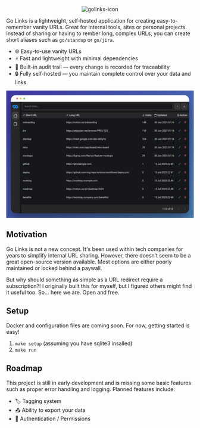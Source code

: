 <p align="center">
  <img src="https://github.com/user-attachments/assets/beffcad9-83c8-43a0-859c-af0eadb22150" alt="golinks-icon" width="150" />
</p>

Go Links is a lightweight, self-hosted application for creating easy-to-remember vanity URLs. Great for internal tools, sites or personal projects.
Instead of sharing or having to rember long, complex URLs, you can create short aliases such as `go/standup` or `go/jira`.

- 🌐 Easy-to-use vanity URLs
- ⚡ Fast and lightweight with minimal dependencies
- 📝 Built-in audit trail — every change is recorded for traceability
- 🔒 Fully self-hosted — you maintain complete control over your data and links


![home-page](./assets/home-page-example.png)

## Motivation

Go Links is not a new concept. It's been used within tech companies for years to simplify internal URL sharing. However, there doesn’t seem to be a great open-source version available. Most options are either poorly maintained or locked behind a paywall.

But why should something as simple as a URL redirect require a subscription?! I originally built this for myself, but I figured others might find it useful too. So... here we are. Open and free.

## Setup

Docker and configuration files are coming soon. For now, getting started is easy!
1. `make setup` (assuming you have sqlite3 insalled)
2. `make run`

## Roadmap

This project is still in early development and is missing some basic features such as proper error handling and logging. Planned features include:

- 🏷️ Tagging system
- 📤 Ability to export your data 
- 🔐 Authentication / Permissions
